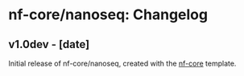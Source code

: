 # nf-core/nanoseq: Changelog

## v1.0dev - [date]
Initial release of nf-core/nanoseq, created with the [nf-core](http://nf-co.re/) template.
